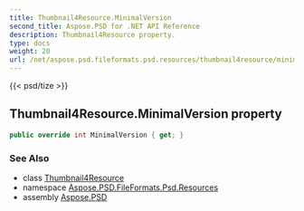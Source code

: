 ```yaml
---
title: Thumbnail4Resource.MinimalVersion
second_title: Aspose.PSD for .NET API Reference
description: Thumbnail4Resource property. 
type: docs
weight: 20
url: /net/aspose.psd.fileformats.psd.resources/thumbnail4resource/minimalversion/
---
```

{{< psd/tize >}}
## Thumbnail4Resource.MinimalVersion property

```csharp
public override int MinimalVersion { get; }
```

### See Also

* class [Thumbnail4Resource](../)
* namespace [Aspose.PSD.FileFormats.Psd.Resources](../../thumbnail4resource/)
* assembly [Aspose.PSD](../../../)


